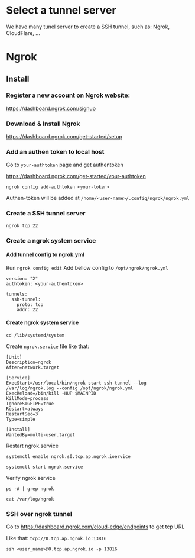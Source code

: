 # Select a tunnel server
We have many tunel server to create a SSH tunnel, such as: Ngrok, CloudFlare, ...

# Ngrok
## Install
### Register a new account on Ngrok website:
https://dashboard.ngrok.com/signup

### Download & Install Ngrok
https://dashboard.ngrok.com/get-started/setup

### Add an authen token to local host
Go to `your-authtoken` page and get authentoken 

https://dashboard.ngrok.com/get-started/your-authtoken

`ngrok config add-authtoken <your-token>`

Authen-token will be added at `/home/<user-name>/.config/ngrok/ngrok.yml`
### Create a SSH tunnel server
`ngrok tcp 22`

### Create a ngrok system service
#### Add tunnel config to ngrok.yml

Run `ngrok config edit`
Add bellow config to `/opt/ngrok/ngrok.yml`

```
version: "2"
authtoken: <your-authentoken>

tunnels:
  ssh-tunnel:
    proto: tcp
    addr: 22
```

#### Create ngrok system service 
`cd /lib/systemd/system`

Create `ngrok.service` file like that:
```
[Unit]
Description=ngrok
After=network.target

[Service]
ExecStart=/usr/local/bin/ngrok start ssh-tunnel --log /var/log/ngrok.log --config /opt/ngrok/ngrok.yml 
ExecReload=/bin/kill -HUP $MAINPID
KillMode=process
IgnoreSIGPIPE=true
Restart=always
RestartSec=3
Type=simple

[Install]
WantedBy=multi-user.target
```

Restart ngrok.service

`systemctl enable ngrok.s0.tcp.ap.ngrok.ioervice`

`systemctl start ngrok.service`

Verify ngrok service

`ps -A | grep ngrok`

`cat /var/log/ngrok`

### SSH over ngrok tunnel
Go to https://dashboard.ngrok.com/cloud-edge/endpoints to get tcp URL

Like that: `tcp://0.tcp.ap.ngrok.io:13816`

`ssh <user_name>@0.tcp.ap.ngrok.io -p 13816`
